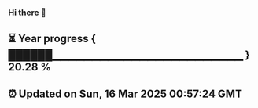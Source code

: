 ### Hi there 👋
⏳ Year progress { ██████▁▁▁▁▁▁▁▁▁▁▁▁▁▁▁▁▁▁▁▁▁▁▁▁ } 20.28 %
---
⏰ Updated on Sun, 16 Mar 2025 00:57:24 GMT
---
